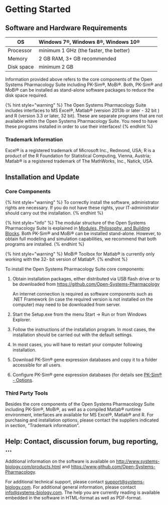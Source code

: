 # Getting Started

## Software and Hardware Requirements

| OS         	| Windows 7®, Windows 8®, Windows 10®    	|   	|   	|   	|
|------------	|----------------------------------------	|---	|---	|---	|
| Processor  	| minimum 1 GHz (the faster, the better) 	|   	|   	|   	|
| Memory     	| 2 GB RAM, 3+ GB recommended            	|   	|   	|   	|
| Disk space 	| minimum 2 GB                           	|   	|   	|   	|

Information provided above refers to the core components of the Open Systems Pharmacology Suite including PK-Sim®, MoBi®. Both, PK-Sim® and MoBi® can be installed as stand-alone software packages to reduce the disk space required.

{% hint style="warning" %} 
The Open Systems Pharmacology Suite includes interfaces to MS Excel®, Matlab® (version 2013b or later - 32 bit ) and R (version 3.3 or later, 32 bit). These are separate programs that are not available within the Open Systems Pharmacology Suite. You need to have these programs installed in order to use their interfaces!
{% endhint %}

### Trademark Information

Excel® is a registered trademark of Microsoft Inc., Redmond, USA; R is a product of the R Foundation for Statistical Computing, Vienna, Austria; Matlab® is a registered trademark of The MathWorks, Inc., Natick, USA.

## Installation and Update

### Core Components
{% hint style="warning" %} 
To correctly install the software, administrator rights are necessary. If you do not have these rights, your IT-administrator should carry out the installation.
{% endhint %}

{% hint style="info" %} 
The modular structure of the Open Systems Pharmacology Suite is explained in [Modules, Philosophy, and Building Blocks](01-modules-philsophy-building-blocks.md). Both PK-Sim® and MoBi® can be installed stand-alone. However, to obtain full modeling and simulation capabilities, we recommend that both programs are installed.
{% endhint %}

{% hint style="warning" %}
MoBi® Toolbox for Matlab® is currently only working with the 32- bit version of Matlab®.
{% endhint %}

To install the Open Systems Pharmacology Suite core components:
            
1.  Obtain installation packages, either distributed via USB flash drive or to be downloaded from https://github.com/Open-Systems-Pharmacology
    
    An internet connection is required as software components such as .NET Framework (in case the required version is not installed on the computer) may need to be downloaded from server.
        
2.  Start the Setup.exe from the menu Start -> Run or from Windows Explorer.
    
3.  Follow the instructions of the installation program. In most cases, the installation should be carried out with the default settings.
    
4.  In most cases, you will have to restart your computer following installation.
    
5.  Download PK-Sim® gene expression databases and copy it to a folder accessible for all users.
    
6.  Configure PK-Sim® gene expression databases (for details see [PK-Sim® - Options](../part-3/02-pk-sim-options.md).

### Third Party Tools

Besides the core components of the Open Systems Pharmacology Suite including PK-Sim®, MoBi®, as well as a compiled Matlab® runtime environment, interfaces are available for MS Excel®, Matlab® and R. For purchasing and installation options, please contact the suppliers indicated in section, “Trademark information”.

## Help: Contact, discussion forum, bug reporting, ...

Additional information on the software is available on http://www.systems-biology.com/products.html and https://www.github.com/Open-Systems-Pharmacology. 

For additional technical support, please contact [support@systems-biology.com](mailto:support@systems-biology.com). For additional general information, please contact [info@systems-biology.com](mailto:info@systems-biology.com). The help you are currently reading is available embedded in the software in HTML-format as well as PDF-format.
